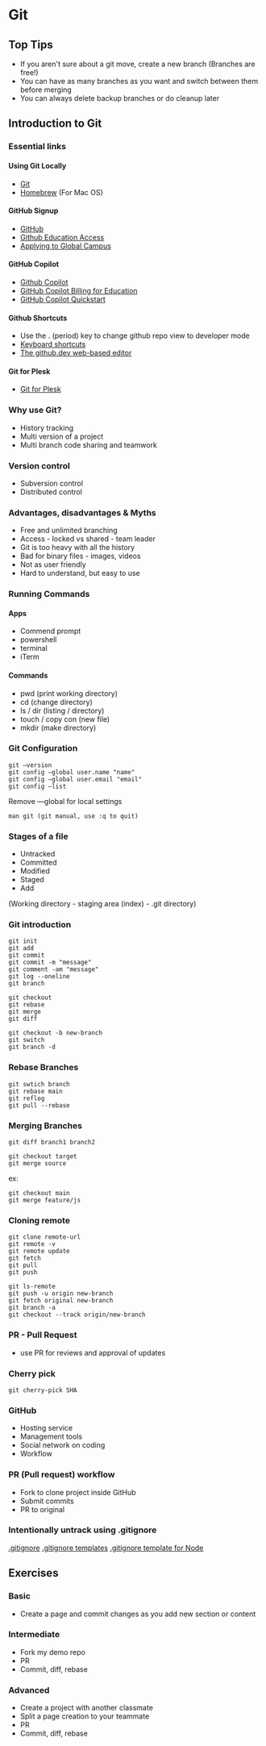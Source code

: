 # Git

## Top Tips

- If you aren't sure about a git move, create a new branch (Branches are free!)
- You can have as many branches as you want and switch between them before merging
- You can always delete backup branches or do cleanup later

## Introduction to Git

### Essential links

#### Using Git Locally

- [Git](https://git-scm.com/)
- [Homebrew](https://brew.sh/) (For Mac OS)

#### GitHub Signup

- [GitHub](https://github.com/)
- [Github Education Access](https://education.github.com/)
- [Applying to Global Campus](https://docs.github.com/en/education/-explore-the-benefits-of-teaching-and-learning-with-github-education/github-global-campus-for-students/apply-to-github-global-campus-as-a-student)

#### GitHub Copilot

- [Github Copilot](https://github.com/features/copilot)
- [GitHub Copilot Billing for Education](https://docs.github.com/en/billing/-managing-billing-for-github-copilot/-about-billing-for-github-copilot#pricing-for-github-copilot-for-individuals)
- [GitHub Copilot Quickstart](https://docs.github.com/en/copilot/quickstart)

#### Github Shortcuts

- Use the . (period) key to change github repo view to developer mode
- [Keyboard shortcuts](https://docs.github.com/en/get-started/using-github/keyboard-shortcuts)
- [The github.dev web-based editor](https://docs.github.com/en/codespaces/the-githubdev-web-based-editor)

#### Git for Plesk

- [Git for Plesk](https://www.plesk.com/extensions/git/)

### Why use Git?

- History tracking
- Multi version of a project
- Multi branch code sharing and teamwork

### Version control

- Subversion control
- Distributed control

### Advantages, disadvantages & Myths

- Free and unlimited branching
- Access - locked vs shared - team leader
- Git is too heavy with all the history
- Bad for binary files - images, videos
- Not as user friendly
- Hard to understand, but easy to use

### Running Commands

#### Apps

- Commend prompt
- powershell
- terminal
- iTerm

#### Commands

- pwd (print working directory)
- cd (change directory)
- ls / dir (listing / directory)
- touch / copy con (new file)
- mkdir (make directory)

### Git Configuration

```git
git —version
git config —global user.name "name"
git config —global user.email "email"
git config —list
```

Remove —global for local settings

```git
man git (git manual, use :q to quit)
```

### Stages of a file

- Untracked
- Committed
- Modified
- Staged
- Add

(Working directory - staging area (index) - .git directory)

### Git introduction

```git
git init
git add
git commit
git commit -m "message"
git comment -am "message"
git log --oneline
git branch
```

```git
git checkout
git rebase
git merge
git diff
```

```git
git checkout -b new-branch
git switch
git branch -d
```

### Rebase Branches

```git
git swtich branch
git rebase main
git reflog
git pull --rebase
```

### Merging Branches

```git
git diff branch1 branch2
```

```git
git checkout target
git merge source
```

ex:

```git
git checkout main
git merge feature/js
```

### Cloning remote

```git
git clone remote-url
git remote -v
git remote update
git fetch
git pull
git push
```

```git
git ls-remote
git push -u origin new-branch
git fetch original new-branch
git branch -a
git checkout --track origin/new-branch
```

### PR - Pull Request

- use PR for reviews and approval of updates

### Cherry pick

```git
git cherry-pick SHA
```

### GitHub

- Hosting service
- Management tools
- Social network on coding
- Workflow

### PR (Pull request) workflow

- Fork to clone project inside GitHub
- Submit commits
- PR to original

### Intentionally untrack using .gitignore

[.gitignore](https://git-scm.com/docs/gitignore)
[.gitignore templates](https://github.com/github/gitignore/tree/main)
[.gitignore template for Node](https://github.com/github/gitignore/blob/main/Node.gitignore)

## Exercises

### Basic

- Create a page and commit changes as you add new section or content

### Intermediate

- Fork my demo repo
- PR
- Commit, diff, rebase

### Advanced

- Create a project with another classmate
- Split a page creation to your teammate
- PR
- Commit, diff, rebase
